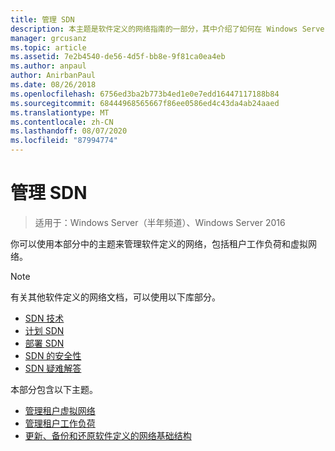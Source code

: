 ```yaml
---
title: 管理 SDN
description: 本主题是软件定义的网络指南的一部分，其中介绍了如何在 Windows Server 2016 中管理租户工作负荷和虚拟网络。
manager: grcusanz
ms.topic: article
ms.assetid: 7e2b4540-de56-4d5f-bb8e-9f81ca0ea4eb
ms.author: anpaul
author: AnirbanPaul
ms.date: 08/26/2018
ms.openlocfilehash: 6756ed3ba2b773b4ed1e0e7edd16447117188b84
ms.sourcegitcommit: 68444968565667f86ee0586ed4c43da4ab24aaed
ms.translationtype: MT
ms.contentlocale: zh-CN
ms.lasthandoff: 08/07/2020
ms.locfileid: "87994774"
---
```

# <a name="manage-sdn"></a>管理 SDN

>适用于：Windows Server（半年频道）、Windows Server 2016

你可以使用本部分中的主题来管理软件定义的网络，包括租户工作负荷和虚拟网络。

>[!NOTE]
>有关其他软件定义的网络文档，可以使用以下库部分。
>- [SDN 技术](../technologies/Software-Defined-Networking-Technologies.md)
>- [计划 SDN](../plan/plan-a-software-defined-network-infrastructure.md)
>- [部署 SDN](../deploy/deploy-a-software-defined-network-infrastructure.md)
>- [SDN 的安全性](../security/sdn-security-top.md)
>- [SDN 疑难解答](../troubleshoot/Troubleshoot-Software-Defined-Networking.md)

本部分包含以下主题。

- [管理租户虚拟网络](Manage-Tenant-Virtual-Networks.md)
- [管理租户工作负荷](Manage-Tenant-Workloads.md)
- [更新、备份和还原软件定义的网络基础结构](Update-Backup-Restore.md)